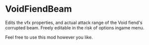 # VoidFiendBeam

Edits the vfx properties, and actual attack range of the Void fiend's corrupted beam.
Freely editable in the risk of options ingame menu. 


Feel free to use this mod however you like. 
